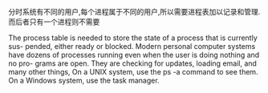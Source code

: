 分时系统有不同的用户,每个进程属于不同的用户,所以需要进程表加以记录和管理.而后者只有一个进程则不需要










The process table is needed to store the state of a process that is currently sus-
pended, either ready or blocked. Modern personal computer systems have
dozens of processes running even when the user is doing nothing and no pro-
grams are open. They are checking for updates, loading email, and many other
things, On a UNIX system, use the ps -a command to see them. On a Windows
system, use the task manager.
